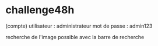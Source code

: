 # challenge48h

(compte)
utilisateur : administrateur
mot de passe : admin123

recherche de l'image possible avec la barre de recherche
